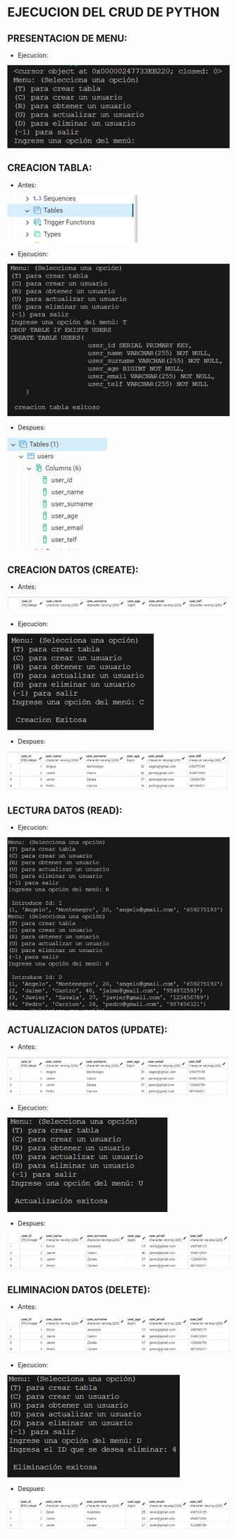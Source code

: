 # EJECUCION DEL CRUD DE PYTHON

## PRESENTACION DE MENU:
- Ejecucion:

![Exec_tablas](./img/menu.png)
    

## CREACION TABLA:

- Antes:

![tabla antes](./img/TablasAntes.png)

- Ejecucion:

![Exec_tablas](./img/creaTabla.png)

- Despues:

![tabla antes](./img/TablaDespues.png)
    


## CREACION DATOS (CREATE):
- Antes:

![tabla antes](./img/createAntes.png)

- Ejecucion:

![Exec_tablas](./img/insert.png)

- Despues:

![tabla antes](./img/createDespues.png)
    

## LECTURA DATOS (READ):

- Ejecucion:

![Exec_tablas](./img/read.png)



## ACTUALIZACION DATOS (UPDATE):

- Antes:

![tabla antes](./img/createDespues.png)

- Ejecucion:

![Exec_tablas](./img/update.png)

- Despues:

![tabla antes](./img/updateDespues.png)


## ELIMINACION DATOS (DELETE):
- Antes:

![tabla antes](./img/updateDespues.png)

- Ejecucion:

![Exec_tablas](./img/deleteEjecucion.png)

- Despues:

![tabla antes](./img/deleteDespues.png)


